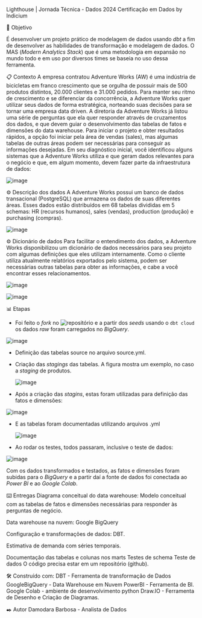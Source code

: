 Lighthouse | Jornada Técnica - Dados 2024
Certificação em Dados by Indicium

🚀 Objetivo

É desenvolver um projeto prático de modelagem de dados usando *dbt* a fim de desenvolver as habilidades de transformação e modelagem de dados. O MAS (*Modern Analytics Stack*) que é uma metodologia em expansão no mundo todo e em uso por diversos times se baseia no uso dessa ferramenta.

📋 Contexto
A empresa contratou Adventure Works (AW) é uma indústria de bicicletas em franco crescimento que se orgulha de possuir mais de 500 produtos distintos, 20.000 clientes e 31.000 pedidos. Para manter seu ritmo de crescimento e se diferenciar da concorrência, a Adventure Works quer utilizar seus dados de forma estratégica, norteando suas decisões para se tornar uma empresa data driven. A diretoria da Adventure Works já listou uma série de perguntas que ela quer responder através de cruzamentos dos dados, e que devem guiar o desenvolvimento das tabelas de fatos e dimensões do data warehouse. Para iniciar o projeto e obter resultados rápidos, a opção foi iniciar pela área de vendas (sales), mas algumas tabelas de outras áreas podem ser necessárias para conseguir as informações desejadas. Em seu diagnóstico inicial, você identificou alguns sistemas que a Adventure Works utiliza e que geram dados relevantes para o negócio e que, em algum momento, devem fazer parte da infraestrutura de dados:

![image](https://github.com/DamodaraBarbosa/LH_AW_DAMODARA/assets/107199898/5c2e5c69-b8d5-41e5-a6f1-0fda2d22812f)

⚙️ Descrição dos dados
A Adventure Works possui um banco de dados transacional (PostgreSQL) que armazena os dados de suas diferentes áreas. Esses dados estão distribuídos em 68 tabelas divididas em 5 schemas: HR (recursos humanos), sales (vendas), production (produção) e purchasing (compras).

![image](https://github.com/DamodaraBarbosa/LH_AW_DAMODARA/assets/107199898/908b1c10-60aa-4d1f-b449-6f4c81ebe0eb)

⚙️ Dicionário de dados
Para facilitar o entendimento dos dados, a Adventure Works disponibilizou um dicionário de dados necessários para seu projeto com algumas definições que eles utilizam internamente. Como o cliente utiliza atualmente relatórios exportados pelo sistema, podem ser necessárias outras tabelas para obter as informações, e cabe a você encontrar esses relacionamentos.

![image](https://github.com/DamodaraBarbosa/LH_AW_DAMODARA/assets/107199898/6a8ed232-8763-4d5b-a3a4-5b367f5969db)

![image](https://github.com/DamodaraBarbosa/LH_AW_DAMODARA/assets/107199898/1138b90b-38ab-44da-9206-f1da44f4fe23)

📊 Etapas

* Foi feito o *fork* no ![repositório](https://github.com/techindicium/academy-dbt) e a partir dos *seeds* usando o `dbt cloud` os dados *raw* foram carregados no *BigQuery*.

![image](https://github.com/DamodaraBarbosa/LH_AW_DAMODARA/assets/107199898/9ce5bfab-f9c9-4800-94cd-f065d907f0d5)

* Definição das tabelas source no arquivo source.yml.
  
* Criação das *stagings* das tabelas. A figura mostra um exemplo, no caso a *staging* de produtos.

  ![image](https://github.com/DamodaraBarbosa/LH_AW_DAMODARA/assets/107199898/0448954c-1a5f-413a-95e1-5eef0dbfd2aa)

* Após a criação das *stagins*, estas foram utilizadas para definição das fatos e dimensões:

 ![image](https://github.com/DamodaraBarbosa/LH_AW_DAMODARA/assets/107199898/2b13ca26-e6b2-4185-93d7-10e0362f06c8)

 * E as tabelas foram documentadas utilizando arquivos .yml

   ![image](https://github.com/DamodaraBarbosa/LH_AW_DAMODARA/assets/107199898/5423f6d0-6a8b-4e76-a5ea-844c2960e1bb)

* Ao rodar os testes, todos passaram, inclusive o teste de dados:

 ![image](https://github.com/DamodaraBarbosa/LH_AW_DAMODARA/assets/107199898/0f85359b-fc00-4fef-b18f-783ec6a62285)

Com os dados transformados e testados, as fatos e dimensões foram subidas para o *BigQuery* e a partir daí a fonte de dados foi conectada ao *Power BI* e ao *Google Colab*.

⌨️ Entregas
Diagrama conceitual do data warehouse: Modelo conceitual com as tabelas de fatos e dimensões necessárias para responder às perguntas de negócio.

Data warehouse na nuvem: Google BigQuery

Configuração e transformações de dados: DBT.

Estimativa de demanda com séries temporais.

Documentação das tabelas e colunas nos marts
Testes de schema
Teste de dados
O código precisa estar em um repositório (github).

🛠️ Construído com:
DBT - Ferramenta de transformação de Dados
GoogleBigQuery - Data Warehouse em Nuvem
PowerBI - Ferramenta de BI.
Google Colab - ambiente de desenvolvimento python
Draw.IO - Ferramenta de Desenho e Criação de Diagramas.

✒️ Autor
Damodara Barbosa - Analista de Dados
